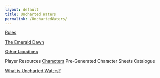 ```yaml
---
layout: default
title: Uncharted Waters
permalink: /UnchartedWaters/
---
```


[Rules]({{site.baseurl}}/Rules)

[The Emerald Dawn]({{site.baseurl}}/UnchartedWaters/TheEmeraldDawn/)

[Other Locations]({{site.baseurl}}/UnchartedWaters/Locations/)

Player Resources
	[Characters]({{site.baseurl}}/UnchartedWaters/Characters/)
	Pre-Generated Character Sheets
	Catalogue
			
     
[What is Uncharted Waters?]({{site.baseurl}}/UnchartedWaters/About)
